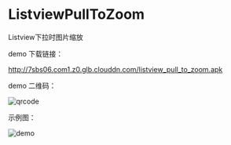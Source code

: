 # ListviewPullToZoom

Listview下拉时图片缩放

demo 下载链接：

<http://7sbs06.com1.z0.glb.clouddn.com/listview_pull_to_zoom.apk>

demo 二维码：

![qrcode](https://github.com/cashow/AndroidTricks/blob/master/ListviewPullToZoom/qrcode.png)

示例图：

![demo](https://github.com/cashow/AndroidTricks/blob/master/ListviewPullToZoom/demo.gif)
